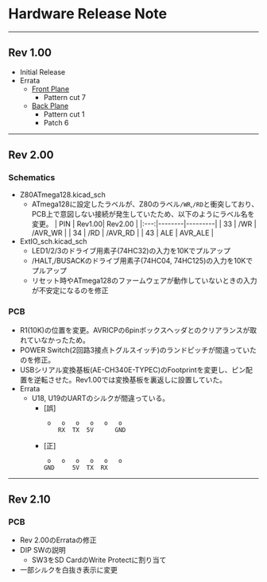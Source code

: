 # Hardware Release Note
----
## Rev 1.00
- Initial Release
- Errata
  - [Front Plane](./PCB/PCB1.0-FP-Errata.pdf)
    - Pattern cut 7
  - [Back Plane](./PCB/PCB1.0-BP-Errata.pdf)
    - Pattern cut 1
    - Patch 6

----
## Rev 2.00
### Schematics
- Z80ATmega128.kicad_sch
  - ATmega128に設定したラベルが、Z80のラベル`/WR`,`/RD`と衝突しており、PCB上で意図しない接続が発生していたため、以下のようにラベル名を変更。
    | PIN | Rev1.00| Rev2.00 |
    |:---:|--------|---------|
    |  33 |  /WR   | /AVR_WR |
    |  34 |  /RD   | /AVR_RD |
    |  43 |  ALE   | AVR_ALE |
- ExtIO_sch.kicad_sch
  - LED1/2/3のドライブ用素子(74HC32)の入力を10Kでプルアップ
  - /HALT,/BUSACKのドライブ用素子(74HC04, 74HC125)の入力を10Kでプルアップ
  - リセット時やATmega128のファームウェアが動作していないときの入力が不安定になるのを修正

### PCB
- R1(10K)の位置を変更。AVRICPの6pinボックスヘッダとのクリアランスが取れていなかったため。
- POWER Switch(2回路3接点トグルスイッチ)のランドピッチが間違っていたのを修正。
- USBシリアル変換基板(AE-CH340E-TYPEC)のFootprintを変更し、ピン配置を逆転させた。Rev1.00では変換基板を裏返しに設置していた。
- Errata
  - U18, U19のUARTのシルクが間違っている。
    - [誤]
      ```
       o   o   o   o   o   o
          RX  TX  5V      GND
      ```
    - [正]
      ```
       o   o   o   o   o   o
      GND     5V  TX  RX
      ```

----
## Rev 2.10
### PCB
- Rev 2.00のErrataの修正
- DIP SWの説明
  - SW3をSD CardのWrite Protectに割り当て
- 一部シルクを白抜き表示に変更